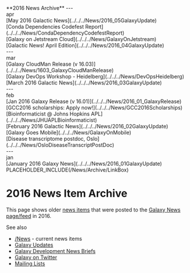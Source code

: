 <div class='linkbox'>
**2016 News Archive**
---
<div class='right'>apr</div>
[May 2016 Galactic News](../../../News/2016_05GalaxyUpdate)<br />
[Conda Dependencies Codefest Report](../../../News/CondaDependencyCodefestReport)<br />
[Galaxy on Jetstream Cloud](../../../News/GalaxyOnJetstream)<br />
[Galactic News! April Edition](../../../News/2016_04GalaxyUpdate)<br />
---
<div class='right'>mar</div>
[Galaxy CloudMan Release (v 16.03)](../../../News/1603_GalaxyCloudManRelease)<br />
[Galaxy DevOps Workshop - Heidelberg](../../../News/DevOpsHeidelberg)<br />
[March 2016 Galactic News](../../../News/2016_03GalaxyUpdate)<br />
---
<div class='right'>feb</div>
[Jan 2016 Galaxy Release (v 16.01)](../../../News/2016_01_GalaxyRelease)<br />
[GCC2016 scholarships: Apply now!](../../../News/GCC2016Scholarships)<br />
[Bioinformaticist @ Johns Hopkins APL](../../../News/JHUAPLBioinformaticist)<br />
[February 2016 Galactic News](../../../News/2016_02GalaxyUpdate)<br />
[Galaxy Goes Mobile](../../../News/GalaxyOnMobile)<br />
[Disease transcriptome postdoc, Oslo](../../../News/OsloDiseaseTranscriptPostDoc)<br />
---
<div class='right'>jan</div>
[January 2016 Galaxy News](../../../News/2016_01GalaxyUpdate)<br />
</div>
PLACEHOLDER_INCLUDE(/News/Archive/LinkBox)

# 2016 News Item Archive

This page shows older [news items](../../../News) that were posted to the [Galaxy News page/feed](../../../News) in 2016.

See also 
* [/News](../../../News) - current news items
* [Galaxy Updates](../../../GalaxyUpdates)
* [Galaxy Development News Briefs](../../../DevNewsBriefs)
* [Galaxy on Twitter](../../../GalaxyOnTwitter)
* [Mailing Lists](../../../MailingLists)

<br /><br />

<div class='newsItemList'>
 

